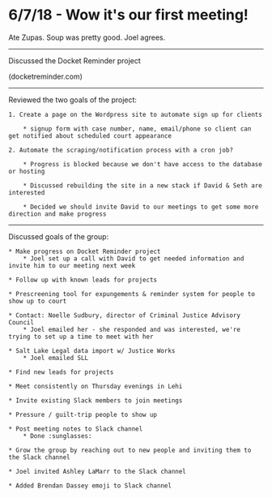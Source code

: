 # 6/7/18 - Wow it's our first meeting!

Ate Zupas. Soup was pretty good. Joel agrees.

---

Discussed the Docket Reminder project 

(docketreminder.com) 

---

Reviewed the two goals of the project:

    1. Create a page on the Wordpress site to automate sign up for clients

        * signup form with case number, name, email/phone so client can get notified about scheduled court appearance

    2. Automate the scraping/notification process with a cron job?

        * Progress is blocked because we don't have access to the database or hosting

        * Discussed rebuilding the site in a new stack if David & Seth are interested
            
        * Decided we should invite David to our meetings to get some more direction and make progress

---

Discussed goals of the group:

    * Make progress on Docket Reminder project
        * Joel set up a call with David to get needed information and invite him to our meeting next week

    * Follow up with known leads for projects

    * Prescreening tool for expungements & reminder system for people to show up to court

    * Contact: Noelle Sudbury, director of Criminal Justice Advisory Council
        * Joel emailed her - she responded and was interested, we're trying to set up a time to meet with her

    * Salt Lake Legal data import w/ Justice Works
        * Joel emailed SLL

    * Find new leads for projects

    * Meet consistently on Thursday evenings in Lehi

    * Invite existing Slack members to join meetings

    * Pressure / guilt-trip people to show up

    * Post meeting notes to Slack channel
        * Done :sunglasses: 
        
    * Grow the group by reaching out to new people and inviting them to the Slack channel

    * Joel invited Ashley LaMarr to the Slack channel

    * Added Brendan Dassey emoji to Slack channel